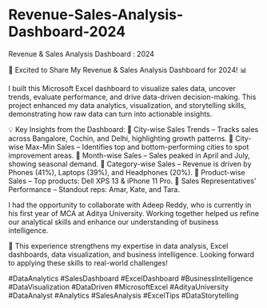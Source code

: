 # Revenue-Sales-Analysis-Dashboard-2024
Revenue &amp; Sales Analysis Dashboard : 2024

🚀 Excited to Share My Revenue & Sales Analysis Dashboard for 2024! 📊

I built this Microsoft Excel dashboard to visualize sales data, uncover trends, evaluate performance, and drive data-driven decision-making. This project enhanced my data analytics, visualization, and storytelling skills, demonstrating how raw data can turn into actionable insights.

💡 Key Insights from the Dashboard:
🔹 City-wise Sales Trends – Tracks sales across Bangalore, Cochin, and Delhi, highlighting growth patterns.
🔹 City-wise Max-Min Sales – Identifies top and bottom-performing cities to spot improvement areas.
🔹 Month-wise Sales – Sales peaked in April and July, showing seasonal demand.
🔹 Category-wise Sales – Revenue is driven by Phones (41%), Laptops (39%), and Headphones (20%).
🔹 Product-wise Sales – Top products: Dell XPS 13 & iPhone 11 Pro.
🔹 Sales Representatives’ Performance – Standout reps: Amar, Kate, and Tara.

I had the opportunity to collaborate with Adeep Reddy, who is currently in his first year of MCA at Aditya University. Working together helped us refine our analytical skills and enhance our understanding of business intelligence.

🔗 This experience strengthens my expertise in data analysis, Excel dashboards, data visualization, and business intelligence. Looking forward to applying these skills to real-world challenges!

#DataAnalytics #SalesDashboard #ExcelDashboard #BusinessIntelligence #DataVisualization #DataDriven #MicrosoftExcel #AdityaUniversity #DataAnalyst #Analytics #SalesAnalysis #ExcelTips #DataStorytelling

